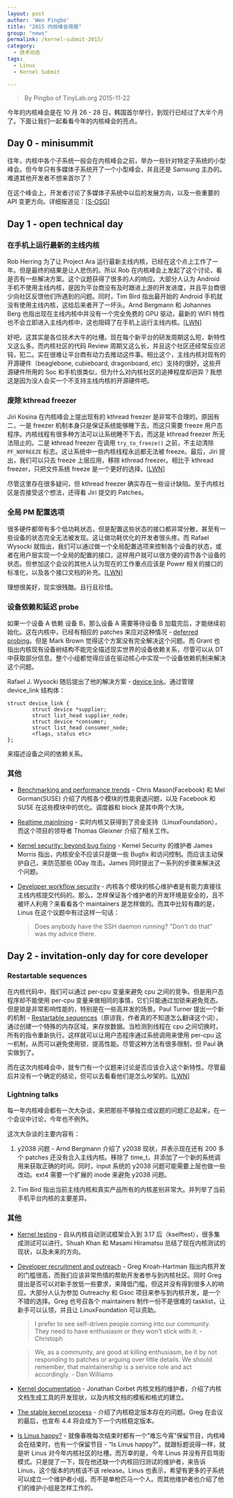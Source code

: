 ```yaml
---
layout: post
author: 'Wen Pingbo'
title: "2015 内核峰会简报"
group: "news"
permalink: /kernel-submit-2015/
category:
  - 技术动态
tags:
  - Linux
  - Kernel Submit

---
```


> By Pingbo of TinyLab.org
> 2015-11-22

今年的内核峰会是在 10 月 26 - 28 日，韩国首尔举行，到现行已经过了大半个月了。下面让我们一起看看今年的内核峰会的亮点。

## Day 0 - minisummit

往年，内核中各个子系统一般会在内核峰会之前，举办一些针对特定子系统的小型峰会。但今年只有多媒体子系统开了一个小型峰会，并且还是 Samsung 主办的。难道其他开发者不想来首尔了？

在这个峰会上，开发者讨论了多媒体子系统中以后的发展方向，以及一些重要的 API 变更方向。详细报道见：[[S-OSG](http://blogs.s-osg.org/planning-future-media-linux-linux-kernel-summit-media-workshop-seoul-south-korea/)]

## Day 1 - open technical day

### 在手机上运行最新的主线内核

Rob Herring 为了让 Project Ara 运行最新主线内核，已经在这个点上工作了一年。但是最终的结果是让人悲伤的。所以 Rob 在内核峰会上发起了这个讨论，看是否有一些解决方案。这个议题获得了很多的人的响应。大部分人认为 Android 手机不使用主线内核，是因为平台商没有及时跟进上游的开发进度，并且平台商很少向社区反馈他们所遇到的问题。同时，Tim Bird 指出最开始的 Android 手机就没有使用主线内核，这给后来者开了一坏头。Arnd Bergmann 和 Johannes Berg 也指出现在主线内核中并没有一个完全免费的 GPU 驱动，最新的 WIFI 特性也不会立即进入主线内核中，这也阻碍了在手机上运行主线内核。[[LWN](http://lwn.net/Articles/662147/)]

好吧，这其实是各位技术大牛的吐槽。现在每个新平台的研发周期这么短，新特性又这么多。而内核社区的代码 Review 周期又这么长，并且这个社区还经常反应迟钝，犯二。实在很难让平台商有动力去推动这件事。相比这个，主线内核对现有的开源硬件（beaglebone, cubieboard, dragonboard, etc）支持的很好。这些开源硬件所用的 Soc 和手机很类似，但为什么对内核社区的追捧程度却迥异？我想这是因为没人会买一个不支持主线内核的开源硬件吧。

### 废除 kthread freezer

Jiri Kosina 在内核峰会上提出现有的 kthread freezer 是非常不合理的。原因有二，一是 freezer 机制本身只是保证系统能够睡下去，而这只需要 freeze 用户态程序。内核线程有很多种方法可以让系统睡不下去，而这是 kthread freezer 所无法阻止的。二是 kthread freezer 在调用 `try_to_freeze()` 之前，不主动清除 `PF_NOFREEZE` 标志。这让系统中一些内核线程永远都无法被 freeze。最后，Jiri 提出，我们可以只去 freeze 上层应用，移除 kthread freezer。相比于 kthread freezer，只把文件系统 freeze 是一个更好的选择。[[LWN](http://lwn.net/Articles/662703/)]

尽管这里存在很多疑问，但 kthread freezer 确实存在一些设计缺陷。至于内核社区是否接受这个想法，还得看 Jiri 提交的 Patches。

### 全局 PM 配置选项

很多硬件都带有多个低功耗状态，但是配置这些状态的接口都非常分散，甚至有一些设备的状态完全无法被发现。这让做功耗优化的开发者很头疼。而 Rafael Wysocki 就指出，我们可以通过做一个全局配置选项来控制各个设备的状态，或者在用户层实现一个全局的配置的接口，这样用户就可以很方便的调节各个设备的状态。但参加这个会议的其他人认为现在的工作重点应该是 Power 相关的接口的标准化，以及各个接口文档的补充。[[LWN](http://lwn.net/Articles/662701/)]

理想很美好，现实很残酷。且行且珍惜。

### 设备依赖和延迟 probe

如果一个设备 A 依赖 设备 B，那么设备 A 需要等待设备 B 加载完后，才能继续初始化。这在内核中，已经有相应的 patches 来应对这种情况 - [deferred probing](http://lwn.net/Articles/658690/)。但是 Mark Brown 觉得这个方案没有完全解决这个问题。而 Grant 也指出内核现有设备树结构不能完全描述现实世界的设备依赖关系，尽管可以从 DT 中获取部分信息。整个小组都觉得应该在驱动核心中实现一个设备依赖机制来解决这个问题。

Rafael J. Wysocki 随后提出了他的解决方案 - [device link](http://lwn.net/Articles/662205/)。通过管理 device_link 结构体：

```
struct device_link {
        struct device *supplier;
        struct list_head supplier_node;
        struct device *consumer;
        struct list_head consumer_node;
        <flags, status etc>
};
```

来描述设备之间的依赖关系。

### 其他

* [Benchmarking and performance trends](http://lwn.net/Articles/662825/) - Chris Mason(Facebook) 和 Mel Gorman(SUSE) 介绍了内核各个模块的性能衰退问题，以及 Facebook 和 SUSE 在这些模块中的优化。调度器和 block 是其中两个大块。

* [Realtime mainlining](http://lwn.net/Articles/662833/) - 实时内核又获得到了资金支持（LinuxFoundation），而这个项目的领导者 Thomas Gleixner 介绍了相关工作。

* [Kernel security: beyond bug fixing](http://lwn.net/Articles/662219/) - Kernel Security 的维护者 James Morris 指出，内核安全不应该只是做一些 Bugfix 和访问控制。而应该主动保护自己，来防范那些 0Day 攻击。James 同时提出了一系列的步骤来解决这个问题。

* [Developer workflow security](http://lwn.net/Articles/662839/) - 内核各个模块的核心维护者是有能力直接往主线内核提交代码的。那么，怎样保证各个维护者的开发环境是安全的，且不被坏人利用？来看看各个 maintainers 是怎样做的。而其中比较有趣的是，Linus 在这个议题中有过这样一句话：

  > Does anybody have the SSH daemon running? "Don't do that" was my advice there.

## Day 2 -  invitation-only day for core developer

### Restartable sequences

在内核代码中，我们可以通过 per-cpu 变量来避免 cpu 之间的竞争。但是用户态程序却不能使用 per-cpu 变量来做相同的事情，它们只能通过加锁来避免竞态。但是锁是非常影响性能的，特别是在一些高并发的场景。Paul Turner 提出一个新的机制 - [Restartable sequences](http://lwn.net/Articles/650333/)（原谅我，作者真的不知道怎么翻译这个词），通过创建一个特殊的内存区域，来存放数据。当检测到线程在 cpu 之间切换时，所有的指令重新执行。这样就可以让用户态程序通过系统调用来使用 per-cpu 这一机制，从而可以避免使用锁，提高性能。尽管这种方法有很多限制，但 Paul 确实做到了。

而在这次内核峰会中，就专门有一个议题来讨论是否应该合入这个新特性。尽管最后并没有一个确定的结论，但可以去看看他们是怎么吵架的。[[LWN](http://lwn.net/Articles/662946/)]

### Lightning talks

每一年内核峰会都有一次大杂谈，来把那些不够独立成议题的问题汇总起来，在一个会议中讨论，今年也不例外。

这次大杂谈的主要内容有：

1. y2038 问题 - Arnd Bergmann 介绍了 y2038 现状，并表示现在还有 200 多个 patches 还没有合入主线内核。移除了 time_t，并添加了一个新的系统调用来获取正确的时间。同时，input 系统的 y2038 问题可能需要上层也做一些改动。ext4 需要一个扩展的 inode 来避免 y2038 问题。

2. Tim Bird 指出当前主线内核和真实产品所有的内核差别非常大。并列举了当前手机平台内核的主要差异。

### 其他

* [Kernel testing](http://lwn.net/Articles/662882/) - 自从内核自动测试框架合入到 3.17 后（kselftest），很多集成测试可以进行。Shuah Khan 和 Masami Hiramatsu 总结了现在内核测试的现状，以及未来的方向。

* [Developer recruitment and outreach](http://lwn.net/Articles/662911/) - Greg Kroah-Hartman 指出内核开发的门槛很高，而我们应该非常热情的帮助开发者参与到内核社区。同时 Greg 提出是否可以对新手放低一些要求，来降低门槛，但这并没有得到很多人的响应。大部分人认为参加 Outreachy 和 Gsoc 项目来参与到内核开发，是一个不错的选择。Greg 也号召各个 maintainers 制作一份不是很难的 tasklist，让新手可以认领，并且让 LinuxFoundation 可以资助。

  > I prefer to see self-driven people coming into our community. They need to have enthusiasm or they won't stick with it. - Christoph

  > We, as a community, are good at killing enthusiasm, be it by not responding to patches or arguing over little details. We should remember, that maintainership is a service role and act accordingly. - Dan Williams

* [Kernel documentation](http://lwn.net/Articles/662930/) - Jonathan Corbet 内核文档的维护者，介绍了内核文档生成工具的开发现状，以及内核文档的模板和格式的建立。

* [The stable kernel process](http://lwn.net/Articles/662966/) - 介绍了内核稳定版本存在的问题。Greg 在会议的最后，也宣布 4.4 将会成为下一个内核稳定版本。

* [Is Linus happy?](http://lwn.net/Articles/662979/) - 就像春晚每次结束时都有一个”难忘今宵”保留节目，内核峰会在结束时，也有一个保留节目 - “Is Linus happy?”。就跟标题说得一样，就是听 Linus 对今年内核社区的吐槽。而万幸的是，今年 Linus 并没有开启骂街模式。只是提了一下，现在他还缺一个内核回归测试的维护者，来告诉 Linus，这个版本的内核该不该 release。Linus 也表示，希望有更多的子系统可以成立一个维护者小组，而不是单枪匹马一个人。而其他维护者也介绍了他们的维护小组是怎样工作的。